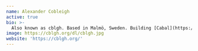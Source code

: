 ```yaml
---
name: Alexander Cobleigh
active: true
bio: >-
  Also known as cblgh. Based in Malmö, Sweden. Building [Cabal](https://cabal.chat/), a local-first distributed group chat, with friends. Currently a free & independent researcher in all things peer to peer.
image: https://cblgh.org/dl/cblgh.jpg
website: 'https://cblgh.org/'
---
```

